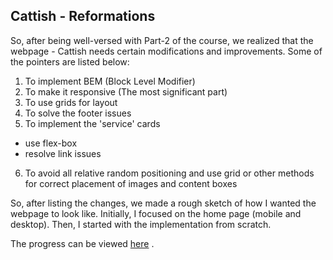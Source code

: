 ## Cattish - Reformations

So, after being well-versed with Part-2 of the course, we realized that the webpage - Cattish needs certain modifications and improvements. Some of the pointers are listed below:

1. To implement BEM (Block Level Modifier)
2. To make it responsive (The most significant part)
3. To use grids for layout
4. To solve the footer issues
5. To implement the 'service' cards

- use flex-box
- resolve link issues

6. To avoid all relative random positioning and use grid or other methods for correct placement of images and content boxes

So, after listing the changes, we made a rough sketch of how I wanted the webpage to look like. Initially, I focused on the home page (mobile and desktop). Then, I started with the implementation from scratch.

The progress can be viewed [here](https://github.com/jazzcodes/cattish.github.io) .
